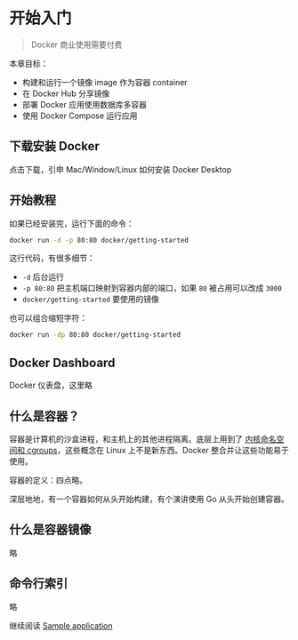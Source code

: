 # 开始入门

> Docker 商业使用需要付费

本章目标：

- 构建和运行一个镜像 image 作为容器 container
- 在 Docker Hub 分享镜像
- 部署 Docker 应用使用数据库多容器
- 使用 Docker Compose 运行应用

## 下载安装 Docker

点击下载，引申 Mac/Window/Linux 如何安装 Docker Desktop

## 开始教程

如果已经安装完，运行下面的命令：

```sh
docker run -d -p 80:80 docker/getting-started
```

这行代码，有很多细节：

- `-d` 后台运行
- `-p 80:80` 把主机端口映射到容器内部的端口，如果 `80` 被占用可以改成 `3000`
- `docker/getting-started` 要使用的镜像

也可以组合缩短字符：

```sh
docker run -dp 80:80 docker/getting-started
```

## Docker Dashboard

Docker 仪表盘，这里略

## 什么是容器？

容器是计算机的沙盒进程，和主机上的其他进程隔离。底层上用到了 [内核命名空间和 cgroups](https://medium.com/@saschagrunert/demystifying-containers-part-i-kernel-space-2c53d6979504)，这些概念在 Linux 上不是新东西。Docker 整合并让这些功能易于使用。

容器的定义：四点略。

深层地地，有一个容器如何从头开始构建，有个演讲使用 Go 从头开始创建容器。

## 什么是容器镜像

略

## 命令行索引

略

继续阅读 [Sample application](./02_sample_application.md)

